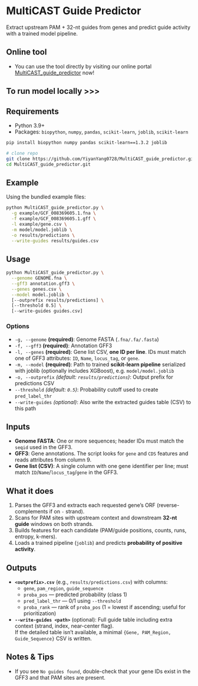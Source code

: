 # MultiCAST Guide Predictor

Extract upstream PAM + 32-nt guides from genes and predict guide activity with a trained model pipeline.

## Online tool
- You can use the tool directly by visiting our online portal [MultiCAST_guide_predictor](https://multicastguidepredictor-v1.streamlit.app/) now!


## To run model locally >>>
## Requirements

- Python 3.9+
- Packages: `biopython`, `numpy`, `pandas`, `scikit-learn`, `joblib`, `scikit-learn`

```bash
pip install biopython numpy pandas scikit-learn==1.3.2 joblib
```
```bash
# clone repo
git clone https://github.com/YiyanYang0728/MultiCAST_guide_predictor.git
cd MultiCAST_guide_predictor.git
```

## Example

Using the bundled example files:

```bash
python MultiCAST_guide_predictor.py \
  -g example/GCF_008369605.1.fna \
  -f example/GCF_008369605.1.gff \
  -l example/gene.csv \
  -m model/model.joblib \
  -o results/predictions \
  --write-guides results/guides.csv
```

## Usage

```bash
python MultiCAST_guide_predictor.py \
  --genome GENOME.fna \
  --gff3 annotation.gff3 \
  --genes genes.csv \
  --model model.joblib \
  [--outprefix results/predictions] \
  [--threshold 0.5] \
  [--write-guides guides.csv]
```

### Options

- `-g, --genome` **(required)**: Genome FASTA (`.fna/.fa/.fasta`)
- `-f, --gff3` **(required)**: Annotation GFF3
- `-l, --genes` **(required)**: Gene list CSV, **one ID per line**. IDs must match one of GFF3 attributes: `ID`, `Name`, `locus_tag`, or `gene`.
- `-m, --model` **(required)**: Path to trained **scikit-learn pipeline** serialized with joblib (optionally includes XGBoost), e.g. `model/model.joblib`
- `-o, --outprefix` *(default: `results/predictions`)*: Output prefix for predictions CSV
- `--threshold` *(default: `0.5`)*: Probability cutoff used to create `pred_label_thr`
- `--write-guides` *(optional)*: Also write the extracted guides table (CSV) to this path

## Inputs

- **Genome FASTA**: One or more sequences; header IDs must match the `seqid` used in the GFF3.
- **GFF3**: Gene annotations. The script looks for `gene` and `CDS` features and reads attributes from column 9.
- **Gene list (CSV)**: A single column with one gene identifier per line; must match `ID`/`Name`/`locus_tag`/`gene` in the GFF3.

## What it does

1. Parses the GFF3 and extracts each requested gene’s ORF (reverse-complements if on `-` strand).
2. Scans for PAM sites with upstream context and downstream **32-nt guide** windows on both strands.
3. Builds features for each candidate (PAM/guide positions, counts, runs, entropy, k-mers).
4. Loads a trained pipeline (`joblib`) and predicts **probability of positive activity**.

## Outputs

- **`<outprefix>.csv`** (e.g., `results/predictions.csv`) with columns:
  - `gene`, `pam_region`, `guide_sequence`
  - `proba_pos` — predicted probability (class 1)
  - `pred_label_thr` — 0/1 using `--threshold`
  - `proba_rank` — rank of `proba_pos` (1 = lowest if ascending; useful for prioritization)
- **`--write-guides <path>`** (optional): Full guide table including extra context (strand, index, near-center flag).  
  If the detailed table isn’t available, a minimal `{Gene, PAM_Region, Guide_Sequence}` CSV is written.

## Notes & Tips

- If you see `No guides found`, double-check that your gene IDs exist in the GFF3 and that PAM sites are present.

